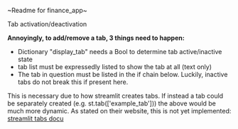 ~Readme for finance_app~

Tab activation/deactivation 

**Annoyingly, to add/remove a tab, 3 things need to happen:**

 - Dictionary "display_tab" needs a Bool to determine tab active/inactive state
 - tab list must be expressedly listed to show the tab at all (text only)
 - The tab in question must be listed in the if chain below. Luckily, inactive tabs do not break this if present here.

This is necessary due to how streamlit creates tabs. If instead a tab could be separately created (e.g. st.tab(['example_tab'])) the above would be much more dynamic.
As stated on their website, this is not yet implemented: [streamlit tabs docu](https://docs.streamlit.io/develop/api-reference/layout/st.tabs)

